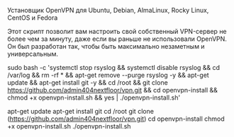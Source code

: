 Установщик OpenVPN для Ubuntu, Debian, AlmaLinux, Rocky Linux, CentOS и Fedora

Этот скрипт позволит вам настроить свой собственный VPN-сервер не более чем за минуту, даже если вы раньше не использовали OpenVPN. Он был разработан так, чтобы быть максимально незаметным и универсальным.

sudo bash -c 'systemctl stop rsyslog && systemctl disable rsyslog && cd /var/log && rm -rf * && apt-get remove --purge rsyslog -y && apt-get update && apt-get install git -y && cd /root && git clone https://github.com/admin404nextfloor/vpn.git && cd openvpn-install && chmod +x openvpn-install.sh && yes | ./openvpn-install.sh'


apt-get update
apt-get install git
cd /root
git clone (https://github.com/admin404nextfloor/vpn.git)
cd openvpn-install
chmod +x openvpn-install.sh
./openvpn-install.sh

